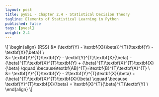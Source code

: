 ```yaml
---
layout: post
title: pyESL - Chapter 2.4 - Statistical Decision Theory
tagline: Elements of Statistical Learning in Python
published: false
tags: [pyesl]
weight: 2.4
---
```

<!--
<img class="img-left" align="left" src="{{ site.url }}/images/">
-->

\\[
\begin{align} 
{RSS} &= (\textbf{Y} - \textbf{X}{\beta})^{T}(\textbf{Y} - \textbf{X}{\beta}) \\\
&= \textbf{Y}^{T}\textbf{Y} - \textbf{Y}^{T}\textbf{X}{\beta} - {\beta}^{T}\textbf{X}^{T}\textbf{Y} + {\beta}^{T}\textbf{X}^{T}\textbf{X}{\beta} \qquad \because\textbf{AB}^{T}=\textbf{B}^{T}\textbf{A}^{T} \\\
&= \textbf{Y}^{T}\textbf{Y} - 2\textbf{Y}^{T}\textbf{X}{\beta} + {\beta}^{T}\textbf{X}^{T}\textbf{X}{\beta} \qquad \because \textbf{Y}^{T}\textbf{X}{\beta} = \textbf{X}^{T}{\beta}^{T}\textbf{Y} \\\
\end{align}
\\]

